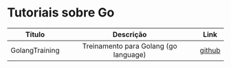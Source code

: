 # Tutoriais sobre Go

Título | Descrição | Link
:----------: | :----------: | :----------:
GolangTraining | Treinamento para Golang (go language) | [github](https://github.com/GoesToEleven/GolangTraining)
